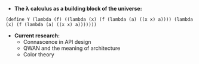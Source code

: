 * __The λ calculus as a building block of the universe:__

```
(define Y (lambda (f) ((lambda (x) (f (lambda (a) ((x x) a)))) (lambda (x) (f (lambda (a) ((x x) a)))))))
```

* __Current research:__
  * Connascence in API design
  * QWAN and the meaning of architecture
  * Color theory
